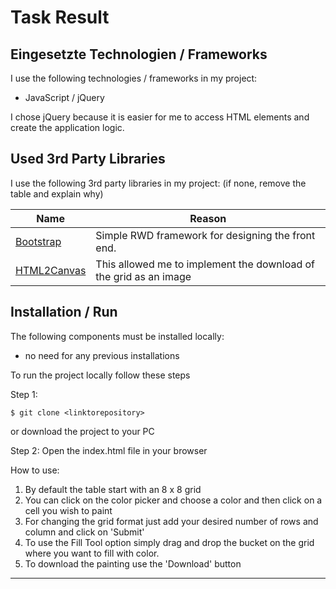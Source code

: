 # Task Result

## Eingesetzte Technologien / Frameworks

I use the following technologies / frameworks in my project:

- JavaScript / jQuery


I chose jQuery because it is easier for me to access HTML elements and create the application logic.

## Used 3rd Party Libraries

I use the following 3rd party libraries in my project: (if none, remove the table and explain why)

Name | Reason
--- | ---
[Bootstrap](https://getbootstrap.com/) | Simple RWD framework for designing the front end.
[HTML2Canvas](http://html2canvas.hertzen.com/documentation/) | This allowed me to implement the download of the grid as an image

## Installation / Run

The following components must be installed locally:

- no need for any previous installations

To run the project locally follow these steps

Step 1:
```console
$ git clone <linktorepository>
```
or download the project to your PC

Step 2:
Open the index.html file in your browser

How to use:
1. By default the table start with an 8 x 8 grid 
2. You can click on the color picker and choose a color and then click on a cell you wish to paint
3. For changing the grid format just add your desired number of rows and column and click on 'Submit'
4. To use the Fill Tool option simply drag and drop the bucket on the grid where you want to fill with color.
5. To download the painting use the 'Download' button


---